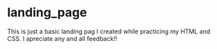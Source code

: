 # landing_page
This is just a basic landing pag I created while practicing my HTML and CSS. I apreciate any and all feedback!!
